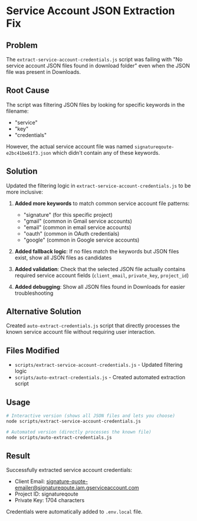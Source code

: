 # Service Account JSON Extraction Fix

## Problem
The `extract-service-account-credentials.js` script was failing with "No service account JSON files found in download folder" even when the JSON file was present in Downloads.

## Root Cause
The script was filtering JSON files by looking for specific keywords in the filename:
- "service"
- "key" 
- "credentials"

However, the actual service account file was named `signatureqoute-e2bc41be61f3.json` which didn't contain any of these keywords.

## Solution
Updated the filtering logic in `extract-service-account-credentials.js` to be more inclusive:

1. **Added more keywords** to match common service account file patterns:
   - "signature" (for this specific project)
   - "gmail" (common in Gmail service accounts)
   - "email" (common in email service accounts)
   - "oauth" (common in OAuth credentials)
   - "google" (common in Google service accounts)

2. **Added fallback logic**: If no files match the keywords but JSON files exist, show all JSON files as candidates

3. **Added validation**: Check that the selected JSON file actually contains required service account fields (`client_email`, `private_key`, `project_id`)

4. **Added debugging**: Show all JSON files found in Downloads for easier troubleshooting

## Alternative Solution
Created `auto-extract-credentials.js` script that directly processes the known service account file without requiring user interaction.

## Files Modified
- `scripts/extract-service-account-credentials.js` - Updated filtering logic
- `scripts/auto-extract-credentials.js` - Created automated extraction script

## Usage
```bash
# Interactive version (shows all JSON files and lets you choose)
node scripts/extract-service-account-credentials.js

# Automated version (directly processes the known file)
node scripts/auto-extract-credentials.js
```

## Result
Successfully extracted service account credentials:
- Client Email: signature-quote-emailer@signatureqoute.iam.gserviceaccount.com
- Project ID: signatureqoute
- Private Key: 1704 characters

Credentials were automatically added to `.env.local` file.

